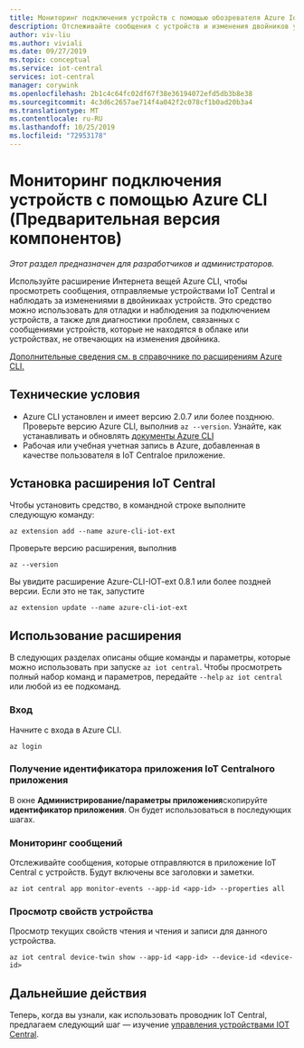 ```yaml
---
title: Мониторинг подключения устройств с помощью обозревателя Azure IoT Central
description: Отслеживайте сообщения с устройств и изменения двойников устройств с помощью интерфейса командной строки обозревателя IoT Central.
author: viv-liu
ms.author: viviali
ms.date: 09/27/2019
ms.topic: conceptual
ms.service: iot-central
services: iot-central
manager: corywink
ms.openlocfilehash: 2b1c4c64fc02df67f38e36194072efd5db3b8e38
ms.sourcegitcommit: 4c3d6c2657ae714f4a042f2c078cf1b0ad20b3a4
ms.translationtype: MT
ms.contentlocale: ru-RU
ms.lasthandoff: 10/25/2019
ms.locfileid: "72953178"
---
```

# <a name="monitor-device-connectivity-using-azure-cli-preview-features"></a>Мониторинг подключения устройств с помощью Azure CLI (Предварительная версия компонентов)

*Этот раздел предназначен для разработчиков и администраторов.*

Используйте расширение Интернета вещей Azure CLI, чтобы просмотреть сообщения, отправляемые устройствами IoT Central и наблюдать за изменениями в двойникаах устройств. Это средство можно использовать для отладки и наблюдения за подключением устройств, а также для диагностики проблем, связанных с сообщениями устройств, которые не находятся в облаке или устройствах, не отвечающих на изменения двойника.

[Дополнительные сведения см. в справочнике по расширениям Azure CLI.](https://docs.microsoft.com/cli/azure/ext/azure-cli-iot-ext/iot/central)

## <a name="prerequisites"></a>Технические условия

+ Azure CLI установлен и имеет версию 2.0.7 или более позднюю. Проверьте версию Azure CLI, выполнив `az --version`. Узнайте, как устанавливать и обновлять [документы Azure CLI](https://docs.microsoft.com/cli/azure/install-azure-cli)
+ Рабочая или учебная учетная запись в Azure, добавленная в качестве пользователя в IoT Centralое приложение.

## <a name="install-the-iot-central-extension"></a>Установка расширения IoT Central

Чтобы установить средство, в командной строке выполните следующую команду:

```cmd/sh
az extension add --name azure-cli-iot-ext
```

Проверьте версию расширения, выполнив 
```cmd/sh
az --version
```
Вы увидите расширение Azure-CLI-IOT-ext 0.8.1 или более поздней версии. Если это не так, запустите
```cmd/sh
az extension update --name azure-cli-iot-ext
```

## <a name="using-the-extension"></a>Использование расширения

В следующих разделах описаны общие команды и параметры, которые можно использовать при запуске `az iot central`. Чтобы просмотреть полный набор команд и параметров, передайте `--help` `az iot central` или любой из ее подкоманд.

### <a name="login"></a>Вход

Начните с входа в Azure CLI. 

```cmd/sh
az login
```

### <a name="get-the-application-id-of-your-iot-central-app"></a>Получение идентификатора приложения IoT Centralного приложения
В окне **Администрирование/параметры приложения**скопируйте **идентификатор приложения**. Он будет использоваться в последующих шагах.

### <a name="monitor-messages"></a>Мониторинг сообщений
Отслеживайте сообщения, которые отправляются в приложение IoT Central с устройств. Будут включены все заголовки и заметки.

```cmd/sh
az iot central app monitor-events --app-id <app-id> --properties all
```

### <a name="view-device-properties"></a>Просмотр свойств устройства
Просмотр текущих свойств чтения и чтения и записи для данного устройства.

```cmd/sh
az iot central device-twin show --app-id <app-id> --device-id <device-id>
```

## <a name="next-steps"></a>Дальнейшие действия

Теперь, когда вы узнали, как использовать проводник IoT Central, предлагаем следующий шаг — изучение [управления устройствами IOT Central](howto-manage-devices.md).
